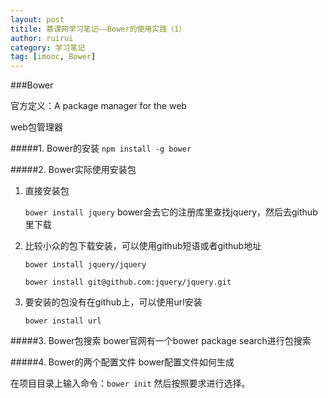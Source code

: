 ```yaml
---
layout: post
titile: 慕课网学习笔记——Bower的使用实践（1）
author: ruirui
category: 学习笔记
tag: [imooc, Bower]
---
```


###Bower

官方定义：A package manager for the web

web包管理器

#####1. Bower的安装
`npm install -g bower`
![]()

#####2. Bower实际使用安装包
1. 直接安装包

	`bower install jquery`
bower会去它的注册库里查找jquery，然后去github里下载
2. 比较小众的包下载安装，可以使用github短语或者github地址

	`bower install jquery/jquery`
	
	`bower install git@github.com:jquery/jquery.git`
	
3. 要安装的包没有在github上，可以使用url安装

	`bower install url`
	
#####3. Bower包搜索
bower官网有一个bower package search进行包搜索

#####4. Bower的两个配置文件
bower配置文件如何生成

在项目目录上输入命令：`bower init`
然后按照要求进行选择。

